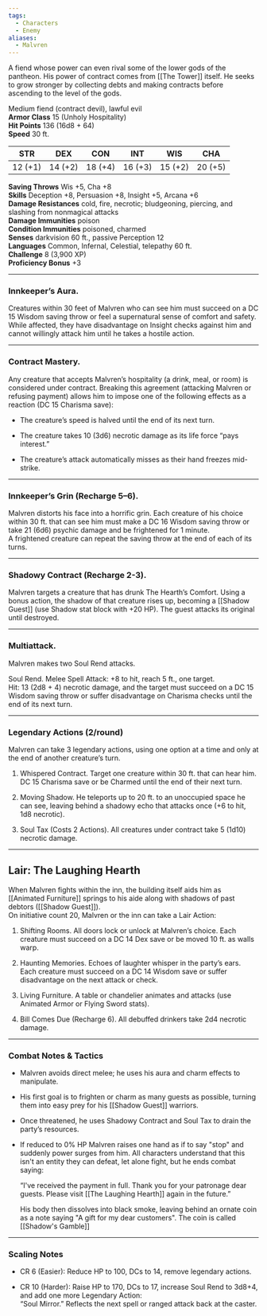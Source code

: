 ```yaml
---
tags:
  - Characters
  - Enemy
aliases:
  - Malvren
---
```

A fiend whose power can even rival some of the lower gods of the pantheon. His power of contract comes from [[The Tower]] itself. He seeks to grow stronger by collecting debts and making contracts before ascending to the level of the gods.

Medium fiend (contract devil), lawful evil  
**Armor Class** 15 (Unholy Hospitality)  
**Hit Points** 136 (16d8 + 64)  
**Speed** 30 ft.

| STR     | DEX     | CON     | INT     | WIS     | CHA     |
| ------- | ------- | ------- | ------- | ------- | ------- |
| 12 (+1) | 14 (+2) | 18 (+4) | 16 (+3) | 15 (+2) | 20 (+5) |

**Saving Throws** Wis +5, Cha +8  
**Skills** Deception +8, Persuasion +8, Insight +5, Arcana +6  
**Damage Resistances** cold, fire, necrotic; bludgeoning, piercing, and slashing from nonmagical attacks  
**Damage Immunities** poison  
**Condition Immunities** poisoned, charmed  
**Senses** darkvision 60 ft., passive Perception 12  
**Languages** Common, Infernal, Celestial, telepathy 60 ft.  
**Challenge** 8 (3,900 XP)  
**Proficiency Bonus** +3

---
### Innkeeper’s Aura.

Creatures within 30 feet of Malvren who can see him must succeed on a DC 15 Wisdom saving throw or feel a supernatural sense of comfort and safety.  
While affected, they have disadvantage on Insight checks against him and cannot willingly attack him until he takes a hostile action.

---
### Contract Mastery.

Any creature that accepts Malvren’s hospitality (a drink, meal, or room) is considered under contract. Breaking this agreement (attacking Malvren or refusing payment) allows him to impose one of the following effects as a reaction (DC 15 Charisma save):

- The creature’s speed is halved until the end of its next turn.  
      
- The creature takes 10 (3d6) necrotic damage as its life force “pays interest.”  
      
- The creature’s attack automatically misses as their hand freezes mid-strike.  
      
---
### Innkeeper’s Grin (Recharge 5–6).

Malvren distorts his face into a horrific grin. Each creature of his choice within 30 ft. that can see him must make a DC 16 Wisdom saving throw or take 21 (6d6) psychic damage and be frightened for 1 minute.  
A frightened creature can repeat the saving throw at the end of each of its turns.

---
### Shadowy Contract (Recharge 2-3).

Malvren targets a creature that has drunk The Hearth’s Comfort. Using a bonus action, the shadow of that creature rises up, becoming a [[Shadow Guest]] (use Shadow stat block with +20 HP). The guest attacks its original until destroyed.

---
### Multiattack.

Malvren makes two Soul Rend attacks.

Soul Rend. Melee Spell Attack: +8 to hit, reach 5 ft., one target.  
Hit: 13 (2d8 + 4) necrotic damage, and the target must succeed on a DC 15 Wisdom saving throw or suffer disadvantage on Charisma checks until the end of its next turn.

---
### Legendary Actions (2/round)

Malvren can take 3 legendary actions, using one option at a time and only at the end of another creature’s turn.

1. Whispered Contract. Target one creature within 30 ft. that can hear him. DC 15 Charisma save or be Charmed until the end of their next turn.  
      
2. Moving Shadow. He teleports up to 20 ft. to an unoccupied space he can see, leaving behind a shadowy echo that attacks once (+6 to hit, 1d8 necrotic).  
      
3. Soul Tax (Costs 2 Actions). All creatures under contract take 5 (1d10) necrotic damage.  
      
---
## Lair: The Laughing Hearth

When Malvren fights within the inn, the building itself aids him as [[Animated Furniture]] springs to his aide along with shadows of past debtors ([[Shadow Guest]]).  
On initiative count 20, Malvren or the inn can take a Lair Action:

1. Shifting Rooms. All doors lock or unlock at Malvren’s choice. Each creature must succeed on a DC 14 Dex save or be moved 10 ft. as walls warp.  
      
2. Haunting Memories. Echoes of laughter whisper in the party’s ears. Each creature must succeed on a DC 14 Wisdom save or suffer disadvantage on the next attack or check.  
      
3. Living Furniture. A table or chandelier animates and attacks (use Animated Armor or Flying Sword stats).  
      
4. Bill Comes Due (Recharge 6). All debuffed drinkers take 2d4 necrotic damage.  
      
---
### Combat Notes & Tactics

- Malvren avoids direct melee; he uses his aura and charm effects to manipulate.  
      
- His first goal is to frighten or charm as many guests as possible, turning them into easy prey for his [[Shadow Guest]] warriors.  
      
- Once threatened, he uses Shadowy Contract and Soul Tax to drain the party’s resources.  
      
- If reduced to 0% HP
	 Malvren raises one hand as if to say "stop" and suddenly power surges from him. All characters understand that this isn't an entity they can defeat, let alone fight, but he ends combat saying:  
    
    “I've received the payment in full. Thank you for your patronage dear guests.  Please visit [[The Laughing Hearth]] again in the future.”  
    
	His body then dissolves into black smoke, leaving behind an ornate coin as a note saying "A gift for my dear customers". The coin is called [[Shadow's Gamble]]
---
### Scaling Notes

- CR 6 (Easier): Reduce HP to 100, DCs to 14, remove legendary actions.  
      
- CR 10 (Harder): Raise HP to 170, DCs to 17, increase Soul Rend to 3d8+4, and add one more Legendary Action:  
    “Soul Mirror.” Reflects the next spell or ranged attack back at the caster.